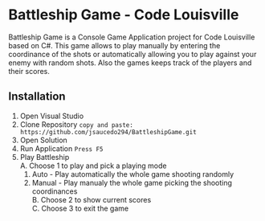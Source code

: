 # **Battleship Game** - Code Louisville

Battleship Game is a Console Game Application project for Code Louisville based on C#.
This game allows to play manually by entering the coordinance of the shots or automatically allowing you to play against your enemy with random shots. Also the games  keeps track of the players and their scores. 
 
## Installation
1. Open Visual Studio
2. Clone Repository
`copy and paste: https://github.com/jsaucedo294/BattleshipGame.git`
3. Open Solution
4. Run Application
`Press F5`
5. Play Battleship  
  A. Choose 1 to play and pick a playing mode   
     1. Auto - Play automatically the whole game shooting randomly   
     2. Manual - Play manualy the whole game picking the shooting coordinances<br/>
B. Choose 2 to show current scores<br/>
C. Choose 3 to exit the game   
